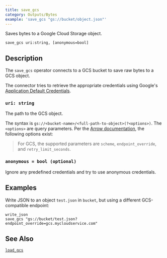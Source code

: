 ```yaml
---
title: save_gcs
category: Outputs/Bytes
example: 'save_gcs "gs://bucket/object.json"'
---
```

Saves bytes to a Google Cloud Storage object.

```tql
save_gcs uri:string, [anonymous=bool]
```

## Description

The `save_gcs` operator connects to a GCS bucket to save raw bytes to a GCS object.

The connector tries to retrieve the appropriate credentials using Google's
[Application Default Credentials](https://google.aip.dev/auth/4110).

### `uri: string`

The path to the GCS object.

The syntax is `gs://<bucket-name>/<full-path-to-object>(?<options>)`. The
`<options>` are query parameters. Per the [Arrow
documentation](https://arrow.apache.org/docs/r/articles/fs.html#connecting-directly-with-a-uri),
the following options exist:

> For GCS, the supported parameters are `scheme`, `endpoint_override`, and
> `retry_limit_seconds`.

### `anonymous = bool (optional)`

Ignore any predefined credentials and try to use anonymous
credentials.

## Examples

Write JSON to an object `test.json` in `bucket`, but using a different
GCS-compatible endpoint:

```tql
write_json
save_gcs "gs://bucket/test.json?endpoint_override=gcs.mycloudservice.com"
```

## See Also

[`load_gcs`](/reference/operators/load_gcs)
